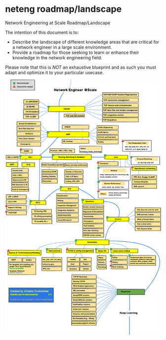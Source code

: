 # neteng roadmap/landscape
Network Engineering at Scale Roadmap/Landscape

The intention of this document is to:
- Describe the landscape of different knowledge areas that are critical for a network engineer in a large scale environment.
- Provide a roadmap for those seeking to learn or enhance their knowledge in the network engineering field.

Please note that this is *NOT* an exhaustive blueprint and as such you must adapt and optimize it to your particular usecase.

![NetengRoadmap](./img/NetengRoadmap_v11.png)
